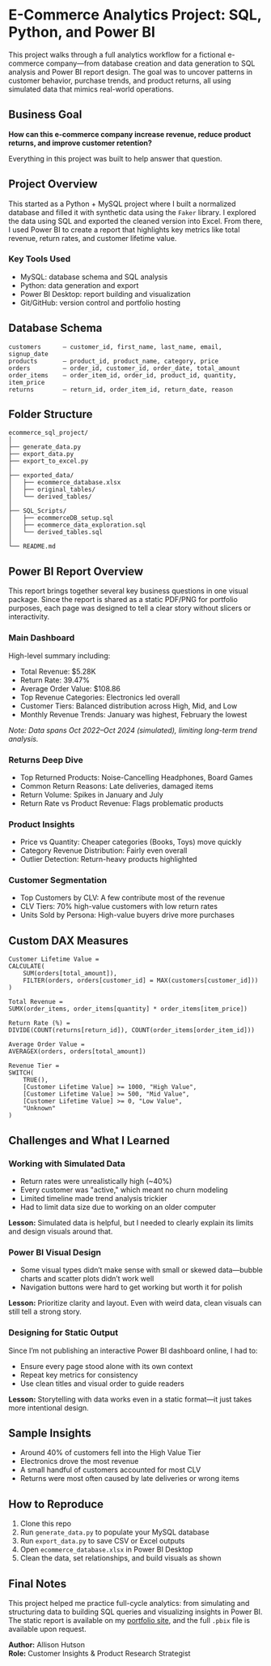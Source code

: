 # E-Commerce Analytics Project: SQL, Python, and Power BI

This project walks through a full analytics workflow for a fictional e-commerce company—from database creation and data generation to SQL analysis and Power BI report design. The goal was to uncover patterns in customer behavior, purchase trends, and product returns, all using simulated data that mimics real-world operations.

## Business Goal

**How can this e-commerce company increase revenue, reduce product returns, and improve customer retention?**

Everything in this project was built to help answer that question.

## Project Overview

This started as a Python + MySQL project where I built a normalized database and filled it with synthetic data using the `Faker` library. I explored the data using SQL and exported the cleaned version into Excel. From there, I used Power BI to create a report that highlights key metrics like total revenue, return rates, and customer lifetime value.

### Key Tools Used

- MySQL: database schema and SQL analysis
- Python: data generation and export
- Power BI Desktop: report building and visualization
- Git/GitHub: version control and portfolio hosting

## Database Schema

```
customers      — customer_id, first_name, last_name, email, signup_date  
products       — product_id, product_name, category, price  
orders         — order_id, customer_id, order_date, total_amount  
order_items    — order_item_id, order_id, product_id, quantity, item_price  
returns        — return_id, order_item_id, return_date, reason  
```

## Folder Structure

```
ecommerce_sql_project/
│
├── generate_data.py          
├── export_data.py            
├── export_to_excel.py        
│
├── exported_data/
│   ├── ecommerce_database.xlsx     
│   ├── original_tables/            
│   └── derived_tables/             
│
├── SQL_Scripts/
│   ├── ecommerceDB_setup.sql           
│   ├── ecommerce_data_exploration.sql  
│   └── derived_tables.sql              
│
└── README.md
```

## Power BI Report Overview

This report brings together several key business questions in one visual package. Since the report is shared as a static PDF/PNG for portfolio purposes, each page was designed to tell a clear story without slicers or interactivity.

### Main Dashboard

High-level summary including:

- Total Revenue: $5.28K  
- Return Rate: 39.47%  
- Average Order Value: $108.86  
- Top Revenue Categories: Electronics led overall  
- Customer Tiers: Balanced distribution across High, Mid, and Low  
- Monthly Revenue Trends: January was highest, February the lowest  

*Note: Data spans Oct 2022–Oct 2024 (simulated), limiting long-term trend analysis.*

### Returns Deep Dive

- Top Returned Products: Noise-Cancelling Headphones, Board Games  
- Common Return Reasons: Late deliveries, damaged items  
- Return Volume: Spikes in January and July  
- Return Rate vs Product Revenue: Flags problematic products  

### Product Insights

- Price vs Quantity: Cheaper categories (Books, Toys) move quickly  
- Category Revenue Distribution: Fairly even overall  
- Outlier Detection: Return-heavy products highlighted  

### Customer Segmentation

- Top Customers by CLV: A few contribute most of the revenue  
- CLV Tiers: 70% high-value customers with low return rates  
- Units Sold by Persona: High-value buyers drive more purchases  

## Custom DAX Measures

```DAX
Customer Lifetime Value = 
CALCULATE(
    SUM(orders[total_amount]), 
    FILTER(orders, orders[customer_id] = MAX(customers[customer_id]))
)

Total Revenue = 
SUMX(order_items, order_items[quantity] * order_items[item_price])

Return Rate (%) = 
DIVIDE(COUNT(returns[return_id]), COUNT(order_items[order_item_id]))

Average Order Value = 
AVERAGEX(orders, orders[total_amount])

Revenue Tier = 
SWITCH(
    TRUE(),
    [Customer Lifetime Value] >= 1000, "High Value",
    [Customer Lifetime Value] >= 500, "Mid Value",
    [Customer Lifetime Value] >= 0, "Low Value",
    "Unknown"
)
```

## Challenges and What I Learned

### Working with Simulated Data

- Return rates were unrealistically high (~40%)
- Every customer was "active," which meant no churn modeling
- Limited timeline made trend analysis trickier
- Had to limit data size due to working on an older computer

**Lesson:** Simulated data is helpful, but I needed to clearly explain its limits and design visuals around that.

### Power BI Visual Design

- Some visual types didn’t make sense with small or skewed data—bubble charts and scatter plots didn’t work well
- Navigation buttons were hard to get working but worth it for polish

**Lesson:** Prioritize clarity and layout. Even with weird data, clean visuals can still tell a strong story.

### Designing for Static Output

Since I’m not publishing an interactive Power BI dashboard online, I had to:
- Ensure every page stood alone with its own context
- Repeat key metrics for consistency
- Use clean titles and visual order to guide readers

**Lesson:** Storytelling with data works even in a static format—it just takes more intentional design.

## Sample Insights

- Around 40% of customers fell into the High Value Tier  
- Electronics drove the most revenue  
- A small handful of customers accounted for most CLV  
- Returns were most often caused by late deliveries or wrong items

## How to Reproduce

1. Clone this repo  
2. Run `generate_data.py` to populate your MySQL database  
3. Run `export_data.py` to save CSV or Excel outputs  
4. Open `ecommerce_database.xlsx` in Power BI Desktop  
5. Clean the data, set relationships, and build visuals as shown

## Final Notes

This project helped me practice full-cycle analytics: from simulating and structuring data to building SQL queries and visualizing insights in Power BI. The static report is available on my [portfolio site](https://ahutson881.github.io/allisonh-portfolio/#), and the full `.pbix` file is available upon request.

**Author:** Allison Hutson  
**Role:** Customer Insights & Product Research Strategist